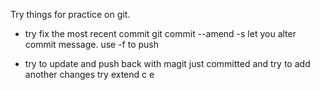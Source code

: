 Try things for practice on git.

* try fix the most recent commit
  git commit --amend -s
  let you alter commit message. use -f to push

* try to update and push back with magit
  just committed
  and try to add another changes
  try extend c e
